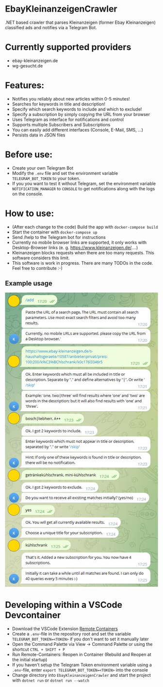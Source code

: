 # EbayKleinanzeigenCrawler
.NET based crawler that parses Kleinanzeigen (former Ebay Kleinanzeigen) classified ads and notifies via a Telegram Bot.

# Currently supported providers
* ebay-kleinanzeigen.de
* wg-gesucht.de

# Features:
* Notifies you reliably about new articles within 0-5 minutes!
* Searches for keywords in title and description!
* Specify which search keywords to include and which to exclude!
* Specify a subscription by simply copying the URL from your browser
* Uses Telegram as interface for notifications and control
* Supports multiple Subscribers and Subscriptions
* You can easily add different interfaces (Console, E-Mail, SMS, ...)
* Persists data in JSON files

# Before use:
* Create your own Telegram Bot
* Modify the `.env` file and set the environment variable `TELEGRAM_BOT_TOKEN` to your token.
* If you you want to test it without Telegram, set the environment variable `NOTIFICATION_MANAGER` to `CONSOLE` to get notifications along with the logs on the console.

# How to use:
* (After each change to the code) Build the app with `docker-compose build`
* Start the container with `docker-compose up`
* Send /help to the Telegram bot for instructions
* Currently no mobile browser links are supported, it only works with Desktop-Browser links (e. g. https://www.kleinanzeigen.de/....)
* Kleinanzeigen blocks requests when there are too many requests. This software considers this limit.
* This software is work in progress. There are many TODOs in the code. Feel free to contribute :-)

## Example usage
![Adding a subscription](docs/add.jpg)


# Developing within a VSCode Devcontainer
* Download the VSCode Extension [Remote Containers](https://marketplace.visualstudio.com/items?itemName=ms-vscode-remote.remote-containers)
* Create a `.env`-file in the repository root and set the variable `TELEGRAM_BOT_TOKEN=<TOKEN>` if you don't want to set it manually later
* Open the Command Palette via View → Command Palette or using the shortcut `CTRL + SHIFT + P`
* Run Remote-Containers: Reopen in Container (Rebuild and Reopen at the initial startup)
* If you haven't setup the Telegram Token environment variable using a `.env`-file, enter `export TELEGRAM_BOT_TOKEN=<TOKEN>` into the console
* Change directory into `EbayKleinanzeigenCrawler` and start the project with `dotnet run` or `dotnet run --watch`
